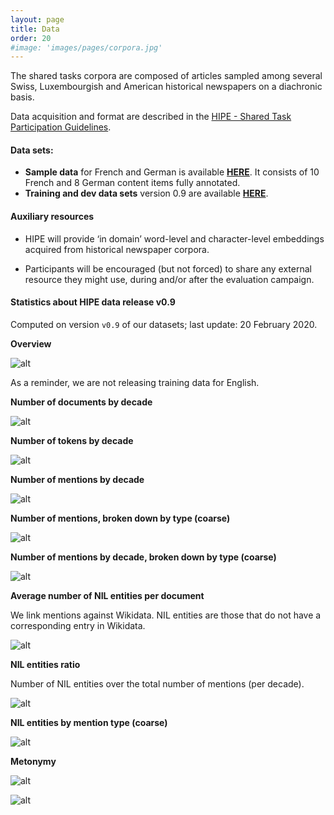 ```yaml
---
layout: page
title: Data
order: 20
#image: 'images/pages/corpora.jpg'
---
```




The shared tasks corpora are composed of articles sampled among several Swiss, Luxembourgish and American historical newspapers on a diachronic basis.

Data acquisition and format are described in the [HIPE - Shared Task Participation Guidelines](https://zenodo.org/record/3677171).

#### Data sets:

- **Sample data** for French and German is available **[HERE](https://github.com/impresso/CLEF-HIPE-2020/tree/2020-01-10/data/)**. It consists of 10 French and 8 German content items fully annotated.
- **Training and dev data sets** version 0.9 are available **[HERE](https://github.com/impresso/CLEF-HIPE-2020/tree/master/data)**.



#### Auxiliary resources

- HIPE will provide ‘in domain’ word-level and character-level embeddings acquired from historical newspaper corpora.

- Participants will be encouraged (but not forced) to share any  external resource they might use, during and/or after the evaluation  campaign.




#### Statistics about HIPE data release v0.9 

Computed on version `v0.9` of our datasets;  last update: 20 February 2020.



**Overview**

![alt](images/pages/overview-table.png)

As a reminder, we are not releasing training data for English.



**Number of documents by decade**

![alt](images/pages/n_documents_diachronic.png)



**Number of tokens by decade**

![alt](images/pages/n_tokens_diachronic.png)	



**Number of mentions by decade**

![alt](images/pages/n_mentions_diachronic.png)



**Number of mentions, broken down by type (coarse)**

![alt](images/pages/coarse.png)



**Number of mentions by decade, broken down by type (coarse)**

![alt](images/pages/coarse_types_diachronic.png)



**Average number of NIL entities per document**

We link mentions against Wikidata. NIL entities are those that do not have a corresponding entry in Wikidata.

![alt](images/pages/avg_nil-entities_diachronic.png)



**NIL entities ratio**

Number of NIL entities over the total number of mentions (per decade).

![alt](images/pages/nil_ratio_diachronic.png)



**NIL entities by mention type (coarse)**

![alt](images/pages/coarse_nil.png)

**Metonymy**

![alt](images/pages/mentonymy_diachronic.png)

![alt](images/pages/mentonymy_by_language_diachronic.png)

